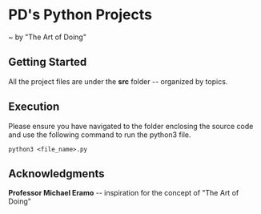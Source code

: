 # PD's Python Projects
~ by "The Art of Doing"

## Getting Started
All the project files are under the **src** folder -- organized by topics.

## Execution
Please ensure you have navigated to the folder enclosing the source code and use the following command to run the python3 file.
```
python3 <file_name>.py
```

## Acknowledgments
**Professor Michael Eramo** -- inspiration for the concept of "The Art of Doing"

